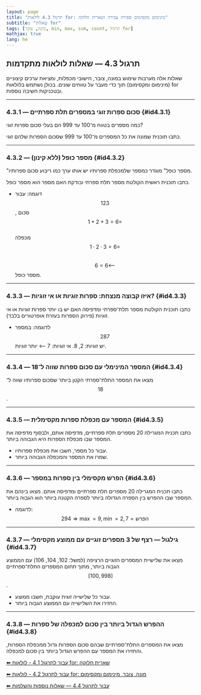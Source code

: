 ```yaml
---
layout: page 
title: "תרגול 4.3 לולאות for: מינימום מקסימום ספירה צבירה ושארית חלוקה" 
subtitle: "שאלות for" 
tags: [מונה, צובר, min, max, sum, count, תרגול for]
mathjax: true
lang: he
---
```


## תרגול 4.3 — שאלות לולאות מתקדמות

שאלות אלה מערבות שימוש במונה, צובר, חישובי מכפלות, ומציאת ערכים קיצוניים (מינימום ומקסימום) תוך כדי מעבר על טווחים שונים. בכולן נשתמש בלולאות for ובטכניקות חשיבה נוספות.

---

### 4.3.1 — סכום ספרות זוגי במספרים תלת ספרתיים {#id4.3.1}

כמה מספרים בטווח מ־100 עד 999 הם בעלי סכום ספרות זוגי?

כתבו תוכנית שמונה את כל המספרים מ־100 עד 999 שסכום הספרות שלהם זוגי.



---

### 4.3.2 — מספר כופל (ללא קינון) {#id4.3.2}

"מספר כופל" מוגדר כמספר שלמכפלת ספרותיו יש אותו ערך כמו ריבוע סכום ספרותיו.

כתבו תוכנית ראשית הקולטת מספר תלת ספרתי ובודקת האם מספר הוא מספר כופל.

- דוגמה: עבור $$123$$, סכום $$ 1 + 2 + 3 = 6 =$$  
  מכפלה $$ 1 · 2 · 3 = 6 =$$  
  $$6 = 6 ⟵$$ מספר כופל.


---

### 4.3.3 — איזו קבוצה מנצחת: ספרות זוגיות או אי זוגיות? {#id4.3.3}

כתבו תוכנית הקולטת מספר תלת־ספרתי ומדפיסה האם יש בו יותר ספרות זוגיות או אי זוגיות (פירוק הספרות בעזרת אופרטורים בלבד).

- לדוגמה: במספר $$287$$ יש זוגיות: 2, 8. אי זוגיות: 7 ⟵ יותר זוגיות.

---



### 4.3.4 — המספר המינימלי עם סכום ספרות שווה ל־18 {#id4.3.4}

מצאו את המספר התלת־ספרתי הקטן ביותר שסכום ספרותיו שווה ל־$$18$$.



---

### 4.3.5 — המספר עם מכפלת ספרות מקסימלית {#id4.3.5}

כתבו תכנית המגרילה 20 מספרים תלת ספרתיים, מדפיסה אותם, ולבסוף מדפיסה את המספר שבו מכפלת הספרות היא הגבוהה ביותר.

- עבור כל מספר, חשבו את מכפלת ספרותיו.
- שמרו את המספר והמכפלה הגבוהה ביותר.


---

### 4.3.6 — הפרש מקסימלי בין ספרות במספר {#id4.3.6}

כתבו תכנית המגרילה 20 מספרים תלת ספרתיים ומדפיסה אותם.
מצאו בינהם את המספר שבו ההפרש בין הספרה הגדולה ביותר לספרה הקטנה ביותר הוא הגבוה ביותר.

- לדוגמה: $$294 \Rightarrow \max = 9, \min = 2, הפרש = 7$$


---

### 4.3.7 — גילגול — רצף של 3 מספרים זוגיים עם ממוצע מקסימלי {#id4.3.7}

מצאו את שלישיית המספרים הזוגיים הרציפה (למשל: 102, 104, 106) עם הממוצע הגבוה ביותר, מתוך תחום המספרים התלת־ספרתיים $$[100, 998]$$.

- עבור כל שלישייה זוגית עוקבת, חשבו ממוצע.
- החזירו את השלישייה עם הממוצע הגבוה ביותר.


---

### 4.3.8 — ההפרש הגדול ביותר בין סכום למכפלה של ספרות {#id4.3.8}

מצאו את המספרים התלת־ספרתיים שבהם סכום הספרות גדול ממכפלת הספרות, והחזירו את המספר עם ההפרש הגדול ביותר בין סכום למכפלה.



[⬅ עבור לתרגול 4.1 - לולאות for: שארית חלוקה](/cs/Chapter4Ex4.1)

[⬅ עבור לתרגול 4.2 - לולאות for: מונה, צובר, מינימום ומקסימום](/cs/Chapter4Ex4.2)

[⬅ עבור לתרגול 4.4 — שאלות נוספות והשלמות](/cs/Chapter4Ex4.4)